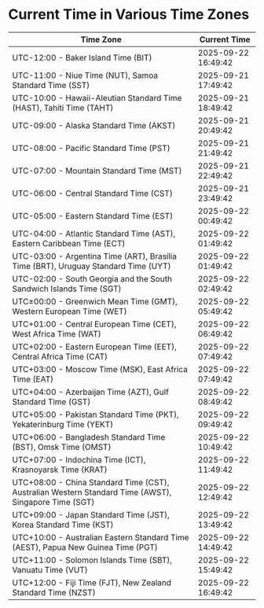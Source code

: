 # Current Time in Various Time Zones

| Time Zone | Current Time |
|-----------|--------------|
| UTC-12:00 - Baker Island Time (BIT) | 2025-09-22 16:49:42 |
| UTC-11:00 - Niue Time (NUT), Samoa Standard Time (SST) | 2025-09-21 17:49:42 |
| UTC-10:00 - Hawaii-Aleutian Standard Time (HAST), Tahiti Time (TAHT) | 2025-09-21 18:49:42 |
| UTC-09:00 - Alaska Standard Time (AKST) | 2025-09-21 20:49:42 |
| UTC-08:00 - Pacific Standard Time (PST) | 2025-09-21 21:49:42 |
| UTC-07:00 - Mountain Standard Time (MST) | 2025-09-21 22:49:42 |
| UTC-06:00 - Central Standard Time (CST) | 2025-09-21 23:49:42 |
| UTC-05:00 - Eastern Standard Time (EST) | 2025-09-22 00:49:42 |
| UTC-04:00 - Atlantic Standard Time (AST), Eastern Caribbean Time (ECT) | 2025-09-22 01:49:42 |
| UTC-03:00 - Argentina Time (ART), Brasília Time (BRT), Uruguay Standard Time (UYT) | 2025-09-22 01:49:42 |
| UTC-02:00 - South Georgia and the South Sandwich Islands Time (SGT) | 2025-09-22 02:49:42 |
| UTC±00:00 - Greenwich Mean Time (GMT), Western European Time (WET) | 2025-09-22 05:49:42 |
| UTC+01:00 - Central European Time (CET), West Africa Time (WAT) | 2025-09-22 06:49:42 |
| UTC+02:00 - Eastern European Time (EET), Central Africa Time (CAT) | 2025-09-22 07:49:42 |
| UTC+03:00 - Moscow Time (MSK), East Africa Time (EAT) | 2025-09-22 07:49:42 |
| UTC+04:00 - Azerbaijan Time (AZT), Gulf Standard Time (GST) | 2025-09-22 08:49:42 |
| UTC+05:00 - Pakistan Standard Time (PKT), Yekaterinburg Time (YEKT) | 2025-09-22 09:49:42 |
| UTC+06:00 - Bangladesh Standard Time (BST), Omsk Time (OMST) | 2025-09-22 10:49:42 |
| UTC+07:00 - Indochina Time (ICT), Krasnoyarsk Time (KRAT) | 2025-09-22 11:49:42 |
| UTC+08:00 - China Standard Time (CST), Australian Western Standard Time (AWST), Singapore Time (SGT) | 2025-09-22 12:49:42 |
| UTC+09:00 - Japan Standard Time (JST), Korea Standard Time (KST) | 2025-09-22 13:49:42 |
| UTC+10:00 - Australian Eastern Standard Time (AEST), Papua New Guinea Time (PGT) | 2025-09-22 14:49:42 |
| UTC+11:00 - Solomon Islands Time (SBT), Vanuatu Time (VUT) | 2025-09-22 15:49:42 |
| UTC+12:00 - Fiji Time (FJT), New Zealand Standard Time (NZST) | 2025-09-22 16:49:42 |
